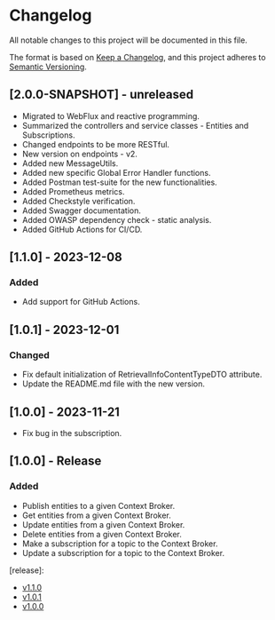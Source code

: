 # Changelog
All notable changes to this project will be documented in this file.

The format is based on [Keep a Changelog](https://keepachangelog.com/en/1.0.0/),
and this project adheres to [Semantic Versioning](https://semver.org/spec/v2.0.0.html).

## [2.0.0-SNAPSHOT] - unreleased
- Migrated to WebFlux and reactive programming.
- Summarized the controllers and service classes - Entities and Subscriptions.
- Changed endpoints to be more RESTful.
- New version on endpoints - v2.
- Added new MessageUtils.
- Added new specific Global Error Handler functions.
- Added Postman test-suite for the new functionalities.
- Added Prometheus metrics.
- Added Checkstyle verification.
- Added Swagger documentation.
- Added OWASP dependency check - static analysis.
- Added GitHub Actions for CI/CD.

## [1.1.0] - 2023-12-08
### Added
- Add support for GitHub Actions.

## [1.0.1] - 2023-12-01
### Changed
- Fix default initialization of RetrievalInfoContentTypeDTO attribute.
- Update the README.md file with the new version.

## [1.0.0] - 2023-11-21
- Fix bug in the subscription.

## [1.0.0] - Release
### Added
 - Publish entities to a given Context Broker.
 - Get entities from a given Context Broker.
 - Update entities from a given Context Broker.
 - Delete entities from a given Context Broker.
 - Make a subscription for a topic to the Context Broker.
 - Update a subscription for a topic to the Context Broker.

[release]:
- [v1.1.0](https://github.com/in2workspace/broker-adapter/releases/tag/v1.1.0)
- [v1.0.1](https://github.com/in2workspace/broker-adapter/releases/tag/v1.0.1)
- [v1.0.0](https://github.com/in2workspace/broker-adapter/releases/tag/v1.0.0)
